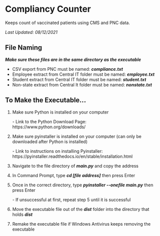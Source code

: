 # Compliancy Counter
Keeps count of vaccinated patients using CMS and PNC data.

*Last Updated: 08/12/2021*

## File Naming
***Make sure these files are in the same directory as the executable***
- CSV export from PNC must be named: ***compliance.txt***
- Employee extract from Central IT folder must be named: ***employee.txt***
- Student extract from Central IT folder must be named: ***student.txt***
- Non-state extract from Central It folder must be named: ***nonstate.txt***

## To Make the Executable...
1. Make sure Python is installed on your computer
<ol>- Link to the Python Download Page: https://www.python.org/downloads/</ol>

2. Make sure pyinstaller is installed on your computer (can only be downloaded after Python is installed)
<ol>- Link to instructions on installing Pyinstaller: https://pyinstaller.readthedocs.io/en/stable/installation.html</ol>

3. Navigate to the file directory of ***main.py*** and copy the address

4. In Command Prompt, type ***cd [file address]*** then press Enter

5. Once in the correct directory, type ***pyinstaller --onefile main.py*** then press Enter
<ol>- If unsuccessful at first, repeat step 5 until it is successful</ol>

6. Move the executable file out of the ***dist*** folder into the directory that holds ***dist***

7. Remake the executable file if Windows Antivirus keeps removing the executable

